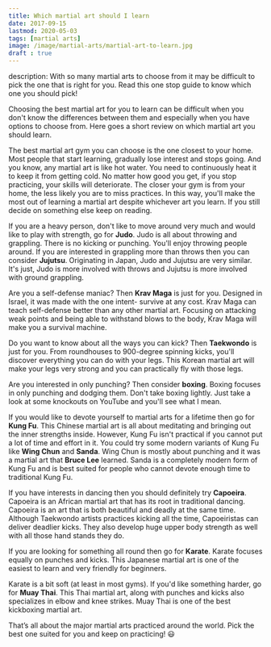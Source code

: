 ```yaml
---
title: Which martial art should I learn
date: 2017-09-15
lastmod: 2020-05-03
tags: [martial arts]
image: /image/martial-arts/martial-art-to-learn.jpg
draft : true
---
```


description: With so many martial arts to choose from it may be difficult to pick the one that is right for you. Read this one stop guide to know which one you should pick!

Choosing the best martial art for you to learn can be difficult when you don't know the differences between them and especially when you have options to choose from. Here goes a short review on which martial art you should learn.

The best martial art gym you can choose is the one closest to your home. Most people that start learning, gradually lose interest and stops going. And you know, any martial art is like hot water. You need to continuously heat it to keep it from getting cold. No matter how good you get, if you stop practicing, your skills will deteriorate. The closer your gym is from your home, the less likely you are to miss practices. In this way, you'll make the most out of learning a martial art despite whichever art you learn. If you still decide on something else keep on reading.

If you are a heavy person, don't like to move around very much and would like to play with strength, go for **Judo**. Judo is all about throwing and grappling. There is no kicking or punching. You'll enjoy throwing people around. If you are interested in grappling more than throws then you can consider **Jujutsu**. Originating in Japan, Judo and Jujutsu are very similar. It's just, Judo is more involved with throws and Jujutsu is more involved with ground grappling.

Are you a self-defense maniac? Then **Krav Maga** is just for you. Designed in Israel, it was made with the one intent- survive at any cost. Krav Maga can teach self-defense better than any other martial art. Focusing on attacking weak points and being able to withstand blows to the body, Krav Maga will make you a survival machine.

Do you want to know about all the ways you can kick? Then **Taekwondo** is just for you. From roundhouses to 900-degree spinning kicks, you'll discover everything you can do with your legs. This Korean martial art will make your legs very strong and you can practically fly with those legs.

Are you interested in only punching? Then consider **boxing**. Boxing focuses in only punching and dodging them. Don't take boxing lightly. Just take a look at some knockouts on YouTube and you'll see what I mean.

If you would like to devote yourself to martial arts for a lifetime then go for **Kung Fu**.  This Chinese martial art is all about meditating and bringing out the inner strengths inside. However, Kung Fu isn't practical if you cannot put a lot of time and effort in it. You could try some modern variants of Kung Fu like **Wing Chun** and **Sanda**. Wing Chun is mostly about punching and it was a martial art that **Bruce Lee** learned. Sanda is a completely modern form of Kung Fu and is best suited for people who cannot devote enough time to traditional Kung Fu.

If you have interests in dancing then you should definitely try **Capoeira**. Capoeira is an African martial art that has its root in traditional dancing. Capoeira is an art that is both beautiful and deadly at the same time. Although Taekwondo artists practices kicking all the time, Capoeiristas can deliver deadlier kicks. They also develop huge upper body strength as well with all those hand stands they do.

If you are looking for something all round then go for **Karate**. Karate focuses equally on punches and kicks. This Japanese martial art is one of the easiest to learn and very friendly for beginners.

Karate is a bit soft (at least in most gyms). If you'd like something harder, go for **Muay Thai**. This Thai martial art, along with punches and kicks also specializes in elbow and knee strikes. Muay Thai is one of the best kickboxing martial art.

That’s all about the major martial arts practiced around the world. Pick the best one suited for you and keep on practicing! :smiley: